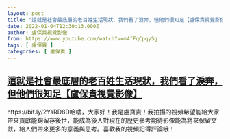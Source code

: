 ```yaml
---
layout: post
title: "這就是社會最底層的老百姓生活現狀，我們看了淚奔，但他們很知足【盧保貴視覺影像】"
date: 2022-01-04T12:30:13.000Z
author: 盧保貴視覺影像
from: https://www.youtube.com/watch?v=m4fFqCpqySg
tags: [ 盧保貴 ]
categories: [ 盧保貴 ]
---
```

<!--1641299413000-->
[這就是社會最底層的老百姓生活現狀，我們看了淚奔，但他們很知足【盧保貴視覺影像】](https://www.youtube.com/watch?v=m4fFqCpqySg)
------

<div>
https://bit.ly/2YsRD8D哈嘍，大家好！我是盧寶貴！我拍攝的視頻希望能給大家帶來貢獻能夠留存後世，能成為後人對現在的歷史參考期待影像能為將來保留文獻，給人們帶來更多的意義與思考。喜歡我的視頻記得評論哦！
</div>
